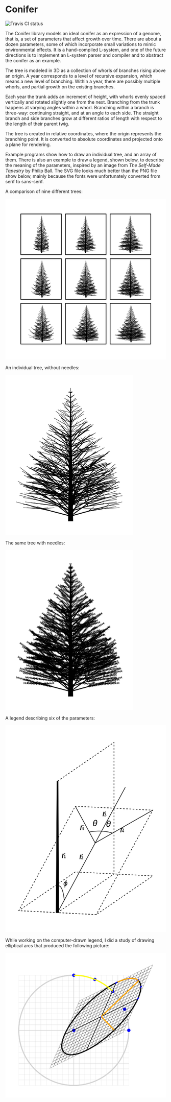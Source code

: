 Conifer
=======

![Travis CI status](https://travis-ci.org/bobgru/conifer.png?branch=master;raw=true)

The Conifer library models an ideal conifer as an expression of a
genome, that is, a set of parameters that affect growth over time.
There are about a dozen parameters, some of which incorporate small
variations to mimic environmental effects. It is a hand-compiled
L-system, and one of the future directions is to implement an L-system
parser and compiler and to abstract the conifer as an example.

The tree is modeled in 3D as a collection of whorls of branches rising
above an origin. A year corresponds to a level of recursive expansion, 
which means a new level of branching. Within a year, there are possibly
multiple whorls, and partial growth on the existing branches.

Each year the trunk adds an increment of height, with whorls evenly
spaced vertically and rotated slightly one from the next. Branching from
the trunk happens at varying angles within a whorl. Branching within a 
branch is three-way: continuing straight, and at an angle to each side.
The straight branch and side branches grow at different ratios of length
with respect to the length of their parent twig.

The tree is created in relative coordinates, where the origin represents the
branching point. It is converted to absolute coordinates and projected onto
a plane for rendering.

Example programs show how to draw an individual tree, and an array of them.
There is also an example to draw a legend, shown below, to describe the meaning
of the parameters, inspired by an image from _The Self-Made Tapestry_ by Philip Ball.
The SVG file looks much better than the PNG file show below, mainly because the
fonts were unfortunately converted from serif to sans-serif.

A comparison of nine different trees:

![Comparison](https://github.com/bobgru/conifer/blob/master/images/comparison-needles.png?raw=true "Comparison")

An individual tree, without needles:

![Individual without needles](https://github.com/bobgru/conifer/blob/master/images/individual-no-needles.png?raw=true "Individual without needles")

The same tree with needles:

![Individual with needles](https://github.com/bobgru/conifer/blob/master/images/individual-needles.png?raw=true "Individual with needles")

A legend describing six of the parameters:

![Legend](https://github.com/bobgru/conifer/blob/master/images/legend.png?raw=true "Legend")

While working on the computer-drawn legend, I did a study of drawing elliptical arcs that
produced the following picture:

![Ellipse](https://github.com/bobgru/conifer/blob/master/images/ellipse.png?raw=true "Ellipse")
